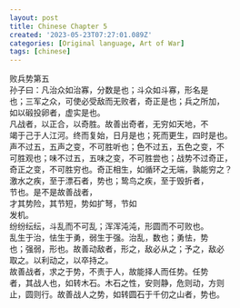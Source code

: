 ```yaml
---
layout: post
title: Chinese Chapter 5
created: '2023-05-23T07:27:01.089Z'
categories: [Original language, Art of War]
tags: [chinese]
---
```

败兵势第五  
孙子曰：凡治众如治寡，分数是也；斗众如斗寡，形名是  
也；三军之众，可使必受敌而无败者，奇正是也；兵之所加，  
如以碫投卵者，虚实是也。  
凡战者，以正合，以奇胜。故善出奇者，无穷如天地，不  
竭于己于人江河。终而复始，日月是也；死而更生，四时是也。  
声不过五，五声之变，不可胜听也；色不过五，五色之变，不  
可胜观也；味不过五，五味之变，不可胜尝也；战势不过奇正，  
奇正之变，不可胜穷也。奇正相生，如循环之无端，孰能穷之？  
激水之疾，至于漂石者，势也；鸷鸟之疾，至于毁折者，  
节也。是不是故善战者，  
才其势险，其节短，势如扩弩，节如  
发机。  
纷纷纭纭，斗乱而不可乱；浑浑沌沌，形圆而不可败也。  
乱生于治，怯生于勇，弱生于强。治乱，数也；勇怯，势  
也；强弱，形也。故善动敌者，形之，敌必从之；予之，敌必  
取之。以利动之，以卒持之。  
故善战者，求之于势，不责于人，故能择人而任势。任势  
者，其战人也，如转木石。木石之性，安则静，危则动，方则  
止，圆则行。故善战人之势，如转圆石于千仞之山者，势也。